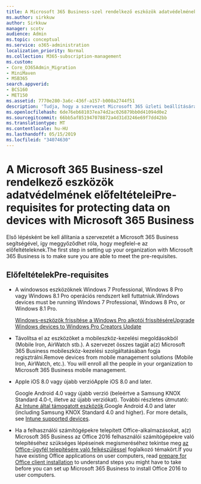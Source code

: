 ```yaml
---
title: A Microsoft 365 Business-szel rendelkező eszközök adatvédelmének előfeltételei
ms.author: sirkkuw
author: Sirkkuw
manager: scotv
audience: Admin
ms.topic: conceptual
ms.service: o365-administration
localization_priority: Normal
ms.collection: M365-subscription-management
ms.custom:
- Core_O365Admin_Migration
- MiniMaven
- MSB365
search.appverid:
- BCS160
- MET150
ms.assetid: 7770e280-3a6c-436f-a157-b008a2744f51
description: 'Tudja, hogy a szervezet Microsoft 365 üzleti beállítására szolgáló előzetes követelmények. '
ms.openlocfilehash: 6de76eb681037ea74d2ac026879bb0d41094d0e2
ms.sourcegitcommit: 66bb5af851947078872a4d31d3246e69f7dd42bb
ms.translationtype: MT
ms.contentlocale: hu-HU
ms.lasthandoff: 05/15/2019
ms.locfileid: "34074630"
---
```

# <a name="pre-requisites-for-protecting-data-on-devices-with-microsoft-365-business"></a><span data-ttu-id="fa9f9-103">A Microsoft 365 Business-szel rendelkező eszközök adatvédelmének előfeltételei</span><span class="sxs-lookup"><span data-stu-id="fa9f9-103">Pre-requisites for protecting data on devices with Microsoft 365 Business</span></span>

<span data-ttu-id="fa9f9-104">Első lépésként be kell állítania a szervezetét a Microsoft 365 Business segítségével, így meggyőződhet róla, hogy megfelel-e az előfeltételeknek.</span><span class="sxs-lookup"><span data-stu-id="fa9f9-104">The first step in setting up your organization with Microsoft 365 Business is to make sure you are able to meet the pre-requisites.</span></span>
  
## <a name="pre-requisites"></a><span data-ttu-id="fa9f9-105">Előfeltételek</span><span class="sxs-lookup"><span data-stu-id="fa9f9-105">Pre-requisites</span></span>

- <span data-ttu-id="fa9f9-106">A windowsos eszközöknek Windows 7 Professional, Windows 8 Pro vagy Windows 8.1 Pro operációs rendszert kell futtatniuk.</span><span class="sxs-lookup"><span data-stu-id="fa9f9-106">Windows devices must be running Windows 7 Professional, Windows 8 Pro, or Windows 8.1 Pro.</span></span>
    
    [<span data-ttu-id="fa9f9-107">Windows-eszközök frissítése a Windows Pro alkotói frissítésére</span><span class="sxs-lookup"><span data-stu-id="fa9f9-107">Upgrade Windows devices to Windows Pro Creators Update</span></span>](upgrade-to-windows-pro-creators-update.md)
    
- <span data-ttu-id="fa9f9-p101">Távolítsa el az eszközöket a mobileszköz-kezelési megoldásokból (Mobile Iron, AirWatch stb.). A szervezet összes tagját a(z) Microsoft 365 Business mobileszköz-kezelési szolgáltatásában fogja regisztrálni.</span><span class="sxs-lookup"><span data-stu-id="fa9f9-p101">Remove devices from mobile management solutions (Mobile Iron, AirWatch, etc.). You will enroll all the people in your organization to Microsoft 365 Business mobile management.</span></span>
    
- <span data-ttu-id="fa9f9-110">Apple iOS 8.0 vagy újabb verzió</span><span class="sxs-lookup"><span data-stu-id="fa9f9-110">Apple iOS 8.0 and later.</span></span>
    
    <span data-ttu-id="fa9f9-p102">Google Android 4.0 vagy újabb verzió (beleértve a Samsung KNOX Standard 4.0-t, illetve az újabb verziókat). További részletes útmutató: [Az Intune által támogatott eszközök](https://go.microsoft.com/fwlink/p/?linkid=852307).</span><span class="sxs-lookup"><span data-stu-id="fa9f9-p102">Google Android 4.0 and later (including Samsung KNOX Standard 4.0 and higher). For more details, see [Intune supported devices](https://go.microsoft.com/fwlink/p/?linkid=852307).</span></span>
    
- <span data-ttu-id="fa9f9-113">Ha a felhasználói számítógépekre telepített Office-alkalmazásokat, a(z) Microsoft 365 Business az Office 2016 felhasználói számítógépekre való telepítéséhez szükséges lépéseinek megismeréséhez tekintse meg [az Office-ügyfél telepítésére való felkészüléssel](prepare-for-office-client-deployment.md) foglalkozó témakört.</span><span class="sxs-lookup"><span data-stu-id="fa9f9-113">If you have existing Office applications on user computers, read [prepare for Office client installation](prepare-for-office-client-deployment.md) to understand steps you might have to take before you can set up Microsoft 365 Business to install Office 2016 to user computers.</span></span> 
    



